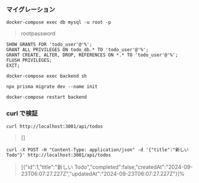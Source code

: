 ### マイグレーション

```
docker-compose exec db mysql -u root -p
```

> rootpassword

```
SHOW GRANTS FOR 'todo_user'@'%';
GRANT ALL PRIVILEGES ON todo_db.* TO 'todo_user'@'%';
GRANT CREATE, ALTER, DROP, REFERENCES ON *.* TO 'todo_user'@'%';
FLUSH PRIVILEGES;
EXIT;
```

```
docker-compose exec backend sh
```

```
npx prisma migrate dev --name init
```

```
docker-compose restart backend
```

### curl で検証

```
curl http://localhost:3001/api/todos
```

> []

```
curl -X POST -H "Content-Type: application/json" -d '{"title":"新しいTodo"}' http://localhost:3001/api/todos
```

> [{"id":1,"title":"新しい Todo","completed":false,"createdAt":"2024-09-23T06:07:27.227Z","updatedAt":"2024-09-23T06:07:27.227Z"}]%

